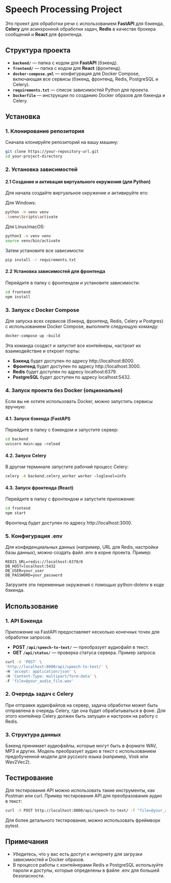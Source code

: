 # Speech Processing Project

Это проект для обработки речи с использованием **FastAPI** для бэкенда, **Celery** для асинхронной обработки задач, **Redis** в качестве брокера сообщений и **React** для фронтенда.

## Структура проекта

- **`backend/`** — папка с кодом для **FastAPI** (бэкенд).
- **`frontend/`** — папка с кодом для **React** (фронтенд).
- **`docker-compose.yml`** — конфигурация для Docker Compose, включающая все сервисы (бэкенд, фронтенд, Redis, PostgreSQL и Celery).
- **`requirements.txt`** — список зависимостей Python для проекта.
- **`Dockerfile`** — инструкции по созданию Docker образов для бэкенда и Celery.

## Установка

### 1. Клонирование репозитория

Сначала клонируйте репозиторий на вашу машину:

```bash
git clone https://your-repository-url.git
cd your-project-directory
```

### 2. Установка зависимостей

#### 2.1 Создание и активация виртуального окружения (для Python)

Для начала создайте виртуальное окружение и активируйте его:

Для Windows:
```bash
python -m venv venv
.\venv\Scripts\activate
```

Для Linux/macOS:
```bash
python3 -m venv venv
source venv/bin/activate
```

Затем установите все зависимости:
```bash
pip install -r requirements.txt
```

#### 2.2 Установка зависимостей для фронтенда

Перейдите в папку с фронтендом и установите зависимости:

```bash
cd frontend
npm install
```

### 3. Запуск с Docker Compose

Для запуска всех сервисов (бэкенд, фронтенд, Redis, Celery и Postgres) с использованием Docker Compose, выполните следующую команду:

```bash
docker-compose up —build
```

Эта команда создаст и запустит все контейнеры, настроит их взаимодействие и откроет порты:

 - **Бэкенд** будет доступен по адресу http://localhost:8000.
 - **Фронтенд** будет доступен по адресу http://localhost:3000.
 - **Redis** будет доступен по адресу localhost:6379.
 - **PostgreSQL** будет доступен по адресу localhost:5432.

### 4. Запуск проекта без Docker (опционально)

Если вы не хотите использовать Docker, можно запустить сервисы вручную:

#### 4.1. Запуск бэкенда (FastAPI)

Перейдите в папку с бэкендом и запустите сервер:

```bash
cd backend
uvicorn main:app —reload
```

#### 4.2. Запуск Celery

В другом терминале запустите рабочий процесс Celery:

```bash
celery -A backend.celery_worker worker —loglevel=info
```

#### 4.3. Запуск фронтенда (React)

Перейдите в папку с фронтендом и запустите приложение:

```bash
cd frontend
npm start
```

Фронтенд будет доступен по адресу http://localhost:3000.

### 5. Конфигурация .env
Для конфиденциальных данных (например, URL для Redis, настройки базы данных), можно создать файл .env в корне проекта. Пример:

```env
REDIS_URL=redis://localhost:6379/0
DB_HOST=localhost:5432
DB_USER=your_user
DB_PASSWORD=your_password
```

Загрузите эти переменные окружения с помощью python-dotenv в коде бэкенда.

## Использование

### 1. API Бэкенда
Приложение на FastAPI предоставляет несколько конечных точек для обработки запросов:

 - **POST** **`/api/speech-to-text/`** — преобразует аудиофайл в текст.
 - **GET** **`/api/status/`** — проверка статуса сервера.
Пример запроса:

```bash
curl -X 'POST' \
'http://localhost:8000/api/speech-to-text/' \
-H 'accept: application/json' \
-H 'Content-Type: multipart/form-data' \
-F 'file=@your_audio_file.wav'
```

### 2. Очередь задач с Celery
При отправке аудиофайлов на сервер, задача обработки может быть отправлена в очередь Celery, где она будет обрабатываться в фоне. Для этого контейнер Celery должен быть запущен и настроен на работу с Redis.

### 3. Структура данных
Бэкенд принимает аудиофайлы, которые могут быть в формате WAV, MP3 и других. Модель преобразует аудио в текст с использованием предобученной модели для русского языка (например, Vosk или Wav2Vec2).

## Тестирование

Для тестирования API можно использовать такие инструменты, как Postman или curl. Пример тестирования API для преобразования аудио в текст:

```bash
curl -X POST http://localhost:8000/api/speech-to-text/ -F "file=@your_audio_file.wav"
```
Для более детального тестирования, можно использовать фреймворк pytest.

## Примечания

 - Убедитесь, что у вас есть доступ к интернету для загрузки зависимостей и Docker образов.
 - В процессе работы с контейнерами Redis и PostgreSQL используйте пароли и доступы, которые определены в файле .env для большей безопасности.